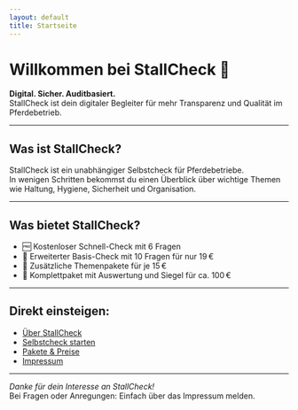 ```yaml
---
layout: default
title: Startseite
---
```


# Willkommen bei StallCheck 🐴

**Digital. Sicher. Auditbasiert.**  
StallCheck ist dein digitaler Begleiter für mehr Transparenz und Qualität im Pferdebetrieb.

---

## Was ist StallCheck?

StallCheck ist ein unabhängiger Selbstcheck für Pferdebetriebe.  
In wenigen Schritten bekommst du einen Überblick über wichtige Themen wie Haltung, Hygiene, Sicherheit und Organisation.

---

## Was bietet StallCheck?

- 🆓 Kostenloser Schnell-Check mit 6 Fragen
- 🔎 Erweiterter Basis-Check mit 10 Fragen für nur 19 €
- 🧩 Zusätzliche Themenpakete für je 15 €
- 🏅 Komplettpaket mit Auswertung und Siegel für ca. 100 €

---

## Direkt einsteigen:

- [Über StallCheck](ueber.html)  
- [Selbstcheck starten](selbstcheck.html)  
- [Pakete & Preise](pakete.html)  
- [Impressum](impressum.html)

---

*Danke für dein Interesse an StallCheck!*  
Bei Fragen oder Anregungen: Einfach über das Impressum melden.
